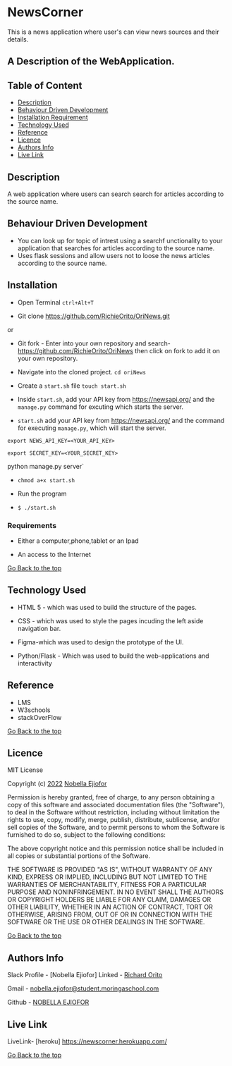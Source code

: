 # NewsCorner
This is a news application where user's can view news sources and their details.


## A Description of the WebApplication.

## Table of Content

+ [Description](#description)
+ [Behaviour Driven Development](#behaviour-driven-development)
+ [Installation Requirement](#Installation)
+ [Technology Used](#technology-used)
+ [Reference](#reference)
+ [Licence](#licence)
+ [Authors Info](#authors-info)
+ [Live Link](#live-link)

## Description

<p>A web application where users can search search for articles according to the source name.</p>

## Behaviour Driven Development

<p>

* You can look up for topic of intrest using a searchf unctionality to your application that searches for articles according to the source name.
* Uses flask sessions and allow users not to loose the news articles according to the source name.

</p>

## Installation

* Open Terminal `ctrl+Alt+T`

* Git clone https://github.com/RichieOrito/OriNews.git

or

* Git fork - Enter into your own repository and search-https://github.com/RichieOrito/OriNews then click on fork to add
it on your own repository.

* Navigate into the cloned project. 
`cd oriNews`

* Create a `start.sh` file
 `touch start.sh`

* Inside `start.sh`, add your API key from  https://newsapi.org/ and the `manage.py` command for excuting which starts the server.

* `start.sh` add your API key from  https://newsapi.org/  and the command for executing `manage.py`, which will start the server.

`export NEWS_API_KEY=<YOUR_API_KEY>`

`export SECRET_KEY=<YOUR_SECRET_KEY>`

 python manage.py server`

* `chmod a+x start.sh`

* Run the program
* `$ ./start.sh`

### Requirements

* Either a computer,phone,tablet or an Ipad

* An access to the Internet

[Go Back to the top](#oriNews)

## Technology Used

* HTML 5 - which was used to build the structure of the pages.

* CSS - which was used to style the pages incuding the left aside navigation bar.

* Figma-which was used to design the prototype of the UI.

* Python/Flask - Which was used to build the web-applications and interactivity

## Reference

* LMS
* W3schools
* stackOverFlow

[Go Back to the top](#oriNews)

## Licence

MIT License

Copyright (c) [2022](#licence) [Nobella Ejiofor](#licence)

Permission is hereby granted, free of charge, to any person obtaining a copy
of this software and associated documentation files (the "Software"), to deal
in the Software without restriction, including without limitation the rights
to use, copy, modify, merge, publish, distribute, sublicense, and/or sell
copies of the Software, and to permit persons to whom the Software is
furnished to do so, subject to the following conditions:

The above copyright notice and this permission notice shall be included in all
copies or substantial portions of the Software.

THE SOFTWARE IS PROVIDED "AS IS", WITHOUT WARRANTY OF ANY KIND, EXPRESS OR
IMPLIED, INCLUDING BUT NOT LIMITED TO THE WARRANTIES OF MERCHANTABILITY,
FITNESS FOR A PARTICULAR PURPOSE AND NONINFRINGEMENT. IN NO EVENT SHALL THE
AUTHORS OR COPYRIGHT HOLDERS BE LIABLE FOR ANY CLAIM, DAMAGES OR OTHER
LIABILITY, WHETHER IN AN ACTION OF CONTRACT, TORT OR OTHERWISE, ARISING FROM,
OUT OF OR IN CONNECTION WITH THE SOFTWARE OR THE USE OR OTHER DEALINGS IN THE
SOFTWARE.

[Go Back to the top](#oriNews)

## Authors Info

Slack Profile - [Nobella Ejiofor]
Linked - [Richard Orito](https://www.linkedin.com/in/richie-orito/)

Gmail - [nobella.ejiofor@student.moringaschool.com]()

Github - [NOBELLA EJIOFOR](https://github.com/RichieOrito)

## Live Link

LiveLink- [heroku] https://newscorner.herokuapp.com/

[Go Back to the top](#oriNews)
